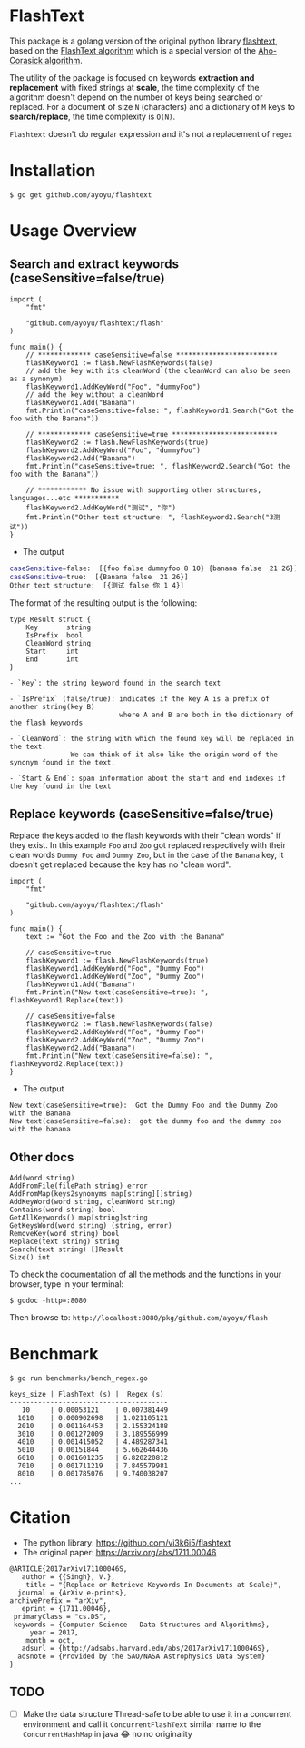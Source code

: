 # FlashText

This package is a golang version of the original python library [flashtext](https://github.com/vi3k6i5/flashtext), based on the [FlashText algorithm](https://arxiv.org/abs/1711.00046) which is a special version of the [Aho-Corasick algorithm](https://en.wikipedia.org/wiki/Aho%E2%80%93Corasick_algorithm).

The utility of the package is focused on keywords **extraction and replacement** with fixed strings at **scale**, the time complexity of the algorithm doesn't depend on the number of keys being searched or replaced. For a document of size `N` (characters) and a dictionary of `M` keys to **search/replace**, the time complexity is `O(N)`.

`Flashtext` doesn't do regular expression and it's not a replacement of `regex`

# Installation

```
$ go get github.com/ayoyu/flashtext
```

# Usage Overview

## Search and extract keywords (caseSensitive=false/true)

```golang
import (
	"fmt"

	"github.com/ayoyu/flashtext/flash"
)

func main() {
	// ************* caseSensitive=false *************************
	flashKeyword1 := flash.NewFlashKeywords(false)
	// add the key with its cleanWord (the cleanWord can also be seen as a synonym)
	flashKeyword1.AddKeyWord("Foo", "dummyFoo")
	// add the key without a cleanWord
	flashKeyword1.Add("Banana")
	fmt.Println("caseSensitive=false: ", flashKeyword1.Search("Got the foo with the Banana"))

	// ************* caseSensitive=true **************************
	flashKeyword2 := flash.NewFlashKeywords(true)
	flashKeyword2.AddKeyWord("Foo", "dummyFoo")
	flashKeyword2.Add("Banana")
	fmt.Println("caseSensitive=true: ", flashKeyword2.Search("Got the foo with the Banana"))

	// ************ No issue with supporting other structures, languages...etc ***********
	flashKeyword2.AddKeyWord("测试", "你")
	fmt.Println("Other text structure: ", flashKeyword2.Search("3测试"))
}

```

- The output

```bash
caseSensitive=false:  [{foo false dummyfoo 8 10} {banana false  21 26}]
caseSensitive=true:  [{Banana false  21 26}]
Other text structure:  [{测试 false 你 1 4}]
```

The format of the resulting output is the following:

```golang
type Result struct {
	Key       string
	IsPrefix  bool
	CleanWord string
	Start     int
	End       int
}
```

```
- `Key`: the string keyword found in the search text

- `IsPrefix` (false/true): indicates if the key A is a prefix of another string(key B)
                           where A and B are both in the dictionary of the flash keywords

- `CleanWord`: the string with which the found key will be replaced in the text.
               We can think of it also like the origin word of the synonym found in the text.

- `Start & End`: span information about the start and end indexes if the key found in the text
```

## Replace keywords (caseSensitive=false/true)

Replace the keys added to the flash keywords with their "clean words" if they exist. In this example `Foo` and `Zoo` got replaced respectively with their clean words `Dummy Foo` and `Dummy Zoo`, but in the case of the `Banana` key, it doesn't get replaced because the key has no "clean word".

```golang
import (
	"fmt"

	"github.com/ayoyu/flashtext/flash"
)

func main() {
	text := "Got the Foo and the Zoo with the Banana"

	// caseSensitive=true
	flashKeyword1 := flash.NewFlashKeywords(true)
	flashKeyword1.AddKeyWord("Foo", "Dummy Foo")
	flashKeyword1.AddKeyWord("Zoo", "Dummy Zoo")
	flashKeyword1.Add("Banana")
	fmt.Println("New text(caseSensitive=true): ", flashKeyword1.Replace(text))

	// caseSensitive=false
	flashKeyword2 := flash.NewFlashKeywords(false)
	flashKeyword2.AddKeyWord("Foo", "Dummy Foo")
	flashKeyword2.AddKeyWord("Zoo", "Dummy Zoo")
	flashKeyword2.Add("Banana")
	fmt.Println("New text(caseSensitive=false): ", flashKeyword2.Replace(text))
}
```

- The output

```
New text(caseSensitive=true):  Got the Dummy Foo and the Dummy Zoo with the Banana
New text(caseSensitive=false):  got the dummy foo and the dummy zoo with the banana
```

## Other docs

```golang
Add(word string)
AddFromFile(filePath string) error
AddFromMap(keys2synonyms map[string][]string)
AddKeyWord(word string, cleanWord string)
Contains(word string) bool
GetAllKeywords() map[string]string
GetKeysWord(word string) (string, error)
RemoveKey(word string) bool
Replace(text string) string
Search(text string) []Result
Size() int
```

To check the documentation of all the methods and the functions in your browser, type in your terminal:

```
$ godoc -http=:8080
```

Then browse to: `http://localhost:8080/pkg/github.com/ayoyu/flash`

# Benchmark

```
$ go run benchmarks/bench_regex.go
```

```
keys_size | FlashText (s) |  Regex (s)
---------------------------------------
   10     | 0.00053121    | 0.007381449
  1010    | 0.000902698   | 1.021105121
  2010    | 0.001164453   | 2.155324188
  3010    | 0.001272009   | 3.189556999
  4010    | 0.001415052   | 4.489287341
  5010    | 0.00151844    | 5.662644436
  6010    | 0.001601235   | 6.820220812
  7010    | 0.001711219   | 7.845579981
  8010    | 0.001785076   | 9.740038207
...
```

# Citation

- The python library: https://github.com/vi3k6i5/flashtext
- The original paper: https://arxiv.org/abs/1711.00046

```
@ARTICLE{2017arXiv171100046S,
   author = {{Singh}, V.},
    title = "{Replace or Retrieve Keywords In Documents at Scale}",
  journal = {ArXiv e-prints},
archivePrefix = "arXiv",
   eprint = {1711.00046},
 primaryClass = "cs.DS",
 keywords = {Computer Science - Data Structures and Algorithms},
     year = 2017,
    month = oct,
   adsurl = {http://adsabs.harvard.edu/abs/2017arXiv171100046S},
  adsnote = {Provided by the SAO/NASA Astrophysics Data System}
}
```

## TODO

- [ ] Make the data structure Thread-safe to be able to use it in a concurrent environment and call it `ConcurrentFlashText` similar name to the `ConcurrentHashMap` in java 😂️ no no originality
